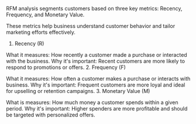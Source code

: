RFM analysis segments customers based on three key metrics: Recency, Frequency, and Monetary Value.

These metrics help business understand customer behavior and tailor marketing efforts effectively.

1. Recency (R)

What it measures: How recently a customer made a purchase or interacted with the business.
Why it's important: Recent customers are more likely to respond to promotions or offers.
2. Frequency (F)

What it measures: How often a customer makes a purchase or interacts with business.
Why it's important: Frequent customers are more loyal and ideal for upselling or retention campaigns.
3. Monetary Value (M)

What is measures: How much money a customer spends within a given period.
Why it's important: Higher spenders are more profitable and should be targeted with personalized offers.
